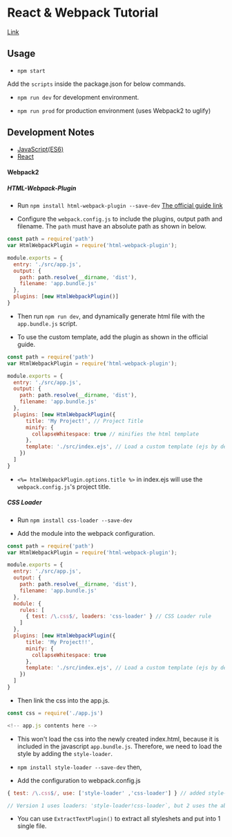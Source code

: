 # React & Webpack Tutorial

[Link](https://www.youtube.com/watch?v=cKTDYSK0ArI)

## Usage
  * `npm start`

Add the `scripts` inside the package.json for below commands.

  * `npm run dev` for development environment. 

  * `npm run prod` for production environment (uses Webpack2 to uglify)

## Development Notes
  * [JavaScript(ES6)](https://github.com/91juhwang/TIL/tree/master/JavaScript/ES6)
  * [React](https://github.com/91juhwang/TIL/tree/master/JavaScript/React)

#### Webpack2

##### HTML-Webpack-Plugin

  * Run `npm install html-webpack-plugin --save-dev` [The official guide link](https://github.com/jantimon/html-webpack-plugin)

  * Configure the `webpack.config.js` to include the plugins, output path and filename. The `path` must have an absolute path as shown in below.
  ```javascript
  const path = require('path')
  var HtmlWebpackPlugin = require('html-webpack-plugin');

  module.exports = {
    entry: './src/app.js',
    output: {
      path: path.resolve(__dirname, 'dist'),
      filename: 'app.bundle.js'
    },
    plugins: [new HtmlWebpackPlugin()]
  }
  ```
  * Then run `npm run dev`, and dynamically generate html file with the `app.bundle.js` script. 

  * To use the custom template, add the plugin as shown in the official guide.
  ```jsx
  const path = require('path')
  var HtmlWebpackPlugin = require('html-webpack-plugin');

  module.exports = {
    entry: './src/app.js',
    output: {
      path: path.resolve(__dirname, 'dist'),
      filename: 'app.bundle.js'
    },
    plugins: [new HtmlWebpackPlugin({
        title: 'My Project!', // Project Title
        minify: {
          collapseWhitespace: true // minifies the html template
        },
        template: './src/index.ejs', // Load a custom template (ejs by default see the FAQ for details)
      })
    ]
  }
  ```
  * `<%= htmlWebpackPlugin.options.title %>` in index.ejs will use the `webpack.config.js`'s project title.

##### CSS Loader

  * Run `npm install css-loader --save-dev`

  * Add the module into the webpack configuration.
  ```jsx
  const path = require('path')
  var HtmlWebpackPlugin = require('html-webpack-plugin');

  module.exports = {
    entry: './src/app.js',
    output: {
      path: path.resolve(__dirname, 'dist'),
      filename: 'app.bundle.js'
    },
    module: {
      rules: [
        { test: /\.css$/, loaders: 'css-loader' } // CSS Loader rule
      ]
    },
    plugins: [new HtmlWebpackPlugin({
        title: 'My Project!!',
        minify: {
          collapseWhitespace: true
        },
        template: './src/index.ejs', // Load a custom template (ejs by default see the FAQ for details)
      })
    ]
  }
  ```

  * Then link the css into the app.js.
  ```jsx
  const css = require('./app.js')

  <!-- app.js contents here -->
  ```

  * This won't load the css into the newly created index.html, because it is included in the javascript `app.bundle.js`. Therefore, we need to load the style by adding the `style-loader`.

  * `npm install style-loader --save-dev` then, 
 
  * Add the configuration to webpack.config.js 
  ```jsx
  { test: /\.css$/, use: ['style-loader' ,'css-loader'] } // added style-loader! infront of previous css-loader
  
  // Version 1 uses loaders: 'style-loader!css-loader`, but 2 uses the above syntax
  ```

  * You can use `ExtractTextPlugin()` to extract all styleshets and put into 1 single file.

